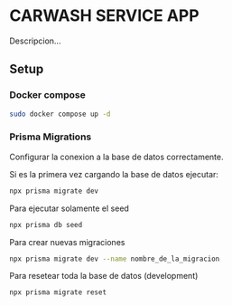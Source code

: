 # CARWASH SERVICE APP

Descripcion...

## Setup

### Docker compose

```bash
sudo docker compose up -d
```

### Prisma Migrations

Configurar la conexion a la base de datos correctamente.

Si es la primera vez cargando la base de datos ejecutar:

```bash
npx prisma migrate dev
```

Para ejecutar solamente el seed

```bash
npx prisma db seed
```

Para crear nuevas migraciones

```bash
npx prisma migrate dev --name nombre_de_la_migracion
```

Para resetear toda la base de datos (development)

```bash
npx prisma migrate reset
```
